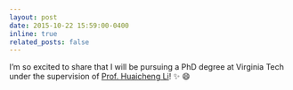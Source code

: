 ```yaml
---
layout: post
date: 2015-10-22 15:59:00-0400
inline: true
related_posts: false
---
```


I’m so excited to share that I will be pursuing a PhD degree at Virginia Tech under the supervision of [Prof. Huaicheng Li](https://huaicheng.github.io)! :sparkles: :smile:

